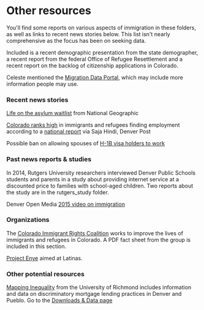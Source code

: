 # Other resources

You'll find some reports on various aspects of immigration in these folders, as well as links to recent news stories below. This list isn't nearly comprehensive as the focus has been on seeking data.

Included is a recent demographic presentation from the state demographer, a recent report from the federal Office of Refugee Resettlement and a recent report on the backlog of citizenship applications in Colorado.

Celeste mentioned the [Migration Data Portal](https://migrationdataportal.org/), which may include more information people may use.

### Recent news stories

[Life on the asylum waitlist](https://www.nationalgeographic.com/culture/2019/09/life-united-states-asylum-waitlist-long-dangerous/) from National Geographic

[Colorado ranks high](https://www.denverpost.com/2019/09/16/colorado-immigrants-refugees-employment-2019-report/) in immigrants and refugees finding employment according to a [national report](https://drive.google.com/file/d/1Nb0-jVpEc3oD0lNWkRftPrs7EUNAFtcZ/view) via Saja Hindi, Denver Post

Possible ban on allowing spouses of [H-1B visa holders to work](https://www.denverpost.com/2019/09/18/h-1b-visa-h4-spouses-work-ban-spring/?utm_source=feedburner&utm_medium=feed&utm_campaign=Feed%3A+dp-politics+%28Denver+Post%3A+Politics%3A+All+Political+News%29)

### Past news reports & studies

In 2014, Rutgers University researchers interviewed Denver Public Schools students and parents in a study about providing internet service at a discounted price to families with school-aged children. Two reports about the study are in the rutgers_study folder.

Denver Open Media [2015 video on immigration](https://www.denveropenmedia.org/shows/opening-inclusiveness-immigration)

### Organizations

The [Colorado Immigrant Rights Coalition](http://coloradoimmigrant.org/) works to improve the lives of immigrants and refugees in Colorado. A PDF fact sheet from the group is included in this section.

[Project Enye](https://projectenye.com/) aimed at Latinas.

### Other potential resources

[Mapping Inequality](https://dsl.richmond.edu/panorama/redlining/#loc=4/39.612/-101.237) from the University of Richmond includes information and data on discriminatory mortgage lending practices in Denver and Pueblo. Go to the [Downloads & Data page](https://dsl.richmond.edu/panorama/redlining/#loc=5/41.245/-105.469&text=downloads)

